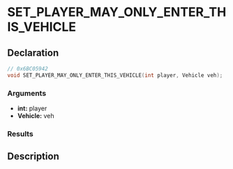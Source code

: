 # SET_PLAYER_MAY_ONLY_ENTER_THIS_VEHICLE

## Declaration
```cpp
// 0x6BC05942
void SET_PLAYER_MAY_ONLY_ENTER_THIS_VEHICLE(int player, Vehicle veh);
```

### Arguments
- **int:** player
- **Vehicle:** veh

### Results

## Description
